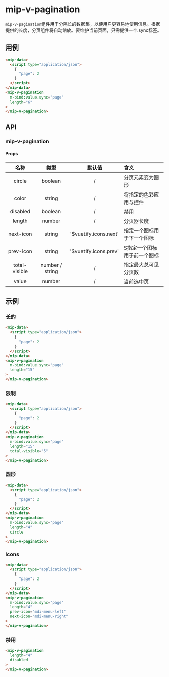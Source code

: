 # mip-v-pagination

`mip-v-pagination`组件用于分隔长的数据集，以便用户更容易地使用信息。根据提供的长度，分页组件将自动缩放。要维护当前页面，只需提供一个.sync标签。

## 用例

```html
<mip-data>
  <script type="application/json">
    {
      "page": 2
    }
  </script>
</mip-data>
<mip-v-pagination
  m-bind:value.sync="page"
  length="6"
>
</mip-v-pagination>
```

## API

### mip-v-pagination

#### Props

名称|类型|默认值|含义
:--:|:--:|:--:|:---
circle|boolean|/|分页元素变为圆形
color|string|/|将指定的色彩应用与控件
disabled|boolean|/|禁用
length|number|/|分页器长度
next-icon|string|'$vuetify.icons.next'|指定一个图标用于下一个图标
prev-icon|string|'$vuetify.icons.prev'|S指定一个图标用于前一个图标
total-visible|number / string|/|指定最大总可见分页数
value|number|/|当前选中页

## 示例

### 长的

```html
<mip-data>
  <script type="application/json">
    {
      "page": 2
    }
  </script>
</mip-data>
<mip-v-pagination
  m-bind:value.sync="page"
  length="15"
>
</mip-v-pagination>
```

### 限制

```html
<mip-data>
  <script type="application/json">
    {
      "page": 2
    }
  </script>
</mip-data>
<mip-v-pagination
  m-bind:value.sync="page"
  length="15"
  total-visible="5"
>
</mip-v-pagination>
```

### 圆形

```html
<mip-data>
  <script type="application/json">
    {
      "page": 2
    }
  </script>
</mip-data>
<mip-v-pagination
  m-bind:value.sync="page"
  length="4"
  circle
>
</mip-v-pagination>
```

### Icons

```html
<mip-data>
  <script type="application/json">
    {
      "page": 2
    }
  </script>
</mip-data>
<mip-v-pagination
  m-bind:value.sync="page"
  length="4"
  prev-icon="mdi-menu-left"
  next-icon="mdi-menu-right"
>
</mip-v-pagination>
```

### 禁用

```html
<mip-v-pagination
  length="4"
  disabled
>
</mip-v-pagination>
```

